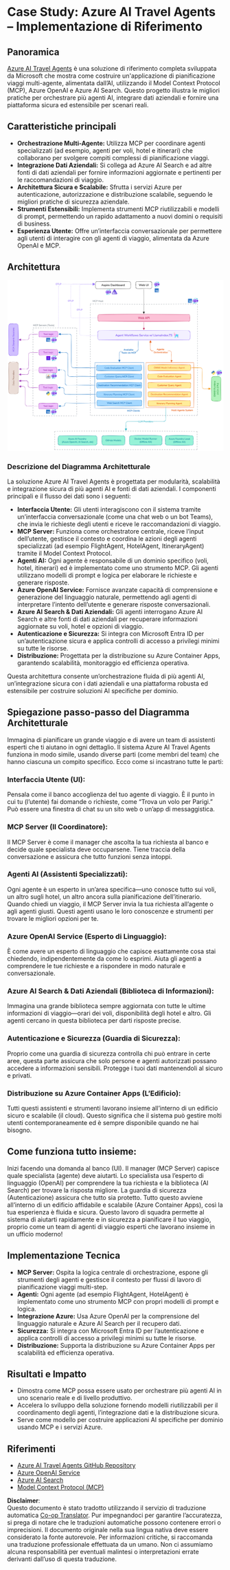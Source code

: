 <!--
CO_OP_TRANSLATOR_METADATA:
{
  "original_hash": "4d3415b9d2bf58bc69be07f945a69e07",
  "translation_date": "2025-07-14T05:59:32+00:00",
  "source_file": "09-CaseStudy/travelagentsample.md",
  "language_code": "it"
}
-->
# Case Study: Azure AI Travel Agents – Implementazione di Riferimento

## Panoramica

[Azure AI Travel Agents](https://github.com/Azure-Samples/azure-ai-travel-agents) è una soluzione di riferimento completa sviluppata da Microsoft che mostra come costruire un'applicazione di pianificazione viaggi multi-agente, alimentata dall’AI, utilizzando il Model Context Protocol (MCP), Azure OpenAI e Azure AI Search. Questo progetto illustra le migliori pratiche per orchestrare più agenti AI, integrare dati aziendali e fornire una piattaforma sicura ed estensibile per scenari reali.

## Caratteristiche principali
- **Orchestrazione Multi-Agente:** Utilizza MCP per coordinare agenti specializzati (ad esempio, agenti per voli, hotel e itinerari) che collaborano per svolgere compiti complessi di pianificazione viaggi.
- **Integrazione Dati Aziendali:** Si collega ad Azure AI Search e ad altre fonti di dati aziendali per fornire informazioni aggiornate e pertinenti per le raccomandazioni di viaggio.
- **Architettura Sicura e Scalabile:** Sfrutta i servizi Azure per autenticazione, autorizzazione e distribuzione scalabile, seguendo le migliori pratiche di sicurezza aziendale.
- **Strumenti Estensibili:** Implementa strumenti MCP riutilizzabili e modelli di prompt, permettendo un rapido adattamento a nuovi domini o requisiti di business.
- **Esperienza Utente:** Offre un’interfaccia conversazionale per permettere agli utenti di interagire con gli agenti di viaggio, alimentata da Azure OpenAI e MCP.

## Architettura
![Architecture](https://raw.githubusercontent.com/Azure-Samples/azure-ai-travel-agents/main/docs/ai-travel-agents-architecture-diagram.png)

### Descrizione del Diagramma Architetturale

La soluzione Azure AI Travel Agents è progettata per modularità, scalabilità e integrazione sicura di più agenti AI e fonti di dati aziendali. I componenti principali e il flusso dei dati sono i seguenti:

- **Interfaccia Utente:** Gli utenti interagiscono con il sistema tramite un’interfaccia conversazionale (come una chat web o un bot Teams), che invia le richieste degli utenti e riceve le raccomandazioni di viaggio.
- **MCP Server:** Funziona come orchestratore centrale, riceve l’input dell’utente, gestisce il contesto e coordina le azioni degli agenti specializzati (ad esempio FlightAgent, HotelAgent, ItineraryAgent) tramite il Model Context Protocol.
- **Agenti AI:** Ogni agente è responsabile di un dominio specifico (voli, hotel, itinerari) ed è implementato come uno strumento MCP. Gli agenti utilizzano modelli di prompt e logica per elaborare le richieste e generare risposte.
- **Azure OpenAI Service:** Fornisce avanzate capacità di comprensione e generazione del linguaggio naturale, permettendo agli agenti di interpretare l’intento dell’utente e generare risposte conversazionali.
- **Azure AI Search & Dati Aziendali:** Gli agenti interrogano Azure AI Search e altre fonti di dati aziendali per recuperare informazioni aggiornate su voli, hotel e opzioni di viaggio.
- **Autenticazione e Sicurezza:** Si integra con Microsoft Entra ID per un’autenticazione sicura e applica controlli di accesso a privilegi minimi su tutte le risorse.
- **Distribuzione:** Progettata per la distribuzione su Azure Container Apps, garantendo scalabilità, monitoraggio ed efficienza operativa.

Questa architettura consente un’orchestrazione fluida di più agenti AI, un’integrazione sicura con i dati aziendali e una piattaforma robusta ed estensibile per costruire soluzioni AI specifiche per dominio.

## Spiegazione passo-passo del Diagramma Architetturale
Immagina di pianificare un grande viaggio e di avere un team di assistenti esperti che ti aiutano in ogni dettaglio. Il sistema Azure AI Travel Agents funziona in modo simile, usando diverse parti (come membri del team) che hanno ciascuna un compito specifico. Ecco come si incastrano tutte le parti:

### Interfaccia Utente (UI):
Pensala come il banco accoglienza del tuo agente di viaggio. È il punto in cui tu (l’utente) fai domande o richieste, come “Trova un volo per Parigi.” Può essere una finestra di chat su un sito web o un’app di messaggistica.

### MCP Server (Il Coordinatore):
Il MCP Server è come il manager che ascolta la tua richiesta al banco e decide quale specialista deve occuparsene. Tiene traccia della conversazione e assicura che tutto funzioni senza intoppi.

### Agenti AI (Assistenti Specializzati):
Ogni agente è un esperto in un’area specifica—uno conosce tutto sui voli, un altro sugli hotel, un altro ancora sulla pianificazione dell’itinerario. Quando chiedi un viaggio, il MCP Server invia la tua richiesta all’agente o agli agenti giusti. Questi agenti usano le loro conoscenze e strumenti per trovare le migliori opzioni per te.

### Azure OpenAI Service (Esperto di Linguaggio):
È come avere un esperto di linguaggio che capisce esattamente cosa stai chiedendo, indipendentemente da come lo esprimi. Aiuta gli agenti a comprendere le tue richieste e a rispondere in modo naturale e conversazionale.

### Azure AI Search & Dati Aziendali (Biblioteca di Informazioni):
Immagina una grande biblioteca sempre aggiornata con tutte le ultime informazioni di viaggio—orari dei voli, disponibilità degli hotel e altro. Gli agenti cercano in questa biblioteca per darti risposte precise.

### Autenticazione e Sicurezza (Guardia di Sicurezza):
Proprio come una guardia di sicurezza controlla chi può entrare in certe aree, questa parte assicura che solo persone e agenti autorizzati possano accedere a informazioni sensibili. Protegge i tuoi dati mantenendoli al sicuro e privati.

### Distribuzione su Azure Container Apps (L’Edificio):
Tutti questi assistenti e strumenti lavorano insieme all’interno di un edificio sicuro e scalabile (il cloud). Questo significa che il sistema può gestire molti utenti contemporaneamente ed è sempre disponibile quando ne hai bisogno.

## Come funziona tutto insieme:

Inizi facendo una domanda al banco (UI).
Il manager (MCP Server) capisce quale specialista (agente) deve aiutarti.
Lo specialista usa l’esperto di linguaggio (OpenAI) per comprendere la tua richiesta e la biblioteca (AI Search) per trovare la risposta migliore.
La guardia di sicurezza (Autenticazione) assicura che tutto sia protetto.
Tutto questo avviene all’interno di un edificio affidabile e scalabile (Azure Container Apps), così la tua esperienza è fluida e sicura.
Questo lavoro di squadra permette al sistema di aiutarti rapidamente e in sicurezza a pianificare il tuo viaggio, proprio come un team di agenti di viaggio esperti che lavorano insieme in un ufficio moderno!

## Implementazione Tecnica
- **MCP Server:** Ospita la logica centrale di orchestrazione, espone gli strumenti degli agenti e gestisce il contesto per flussi di lavoro di pianificazione viaggi multi-step.
- **Agenti:** Ogni agente (ad esempio FlightAgent, HotelAgent) è implementato come uno strumento MCP con propri modelli di prompt e logica.
- **Integrazione Azure:** Usa Azure OpenAI per la comprensione del linguaggio naturale e Azure AI Search per il recupero dati.
- **Sicurezza:** Si integra con Microsoft Entra ID per l’autenticazione e applica controlli di accesso a privilegi minimi su tutte le risorse.
- **Distribuzione:** Supporta la distribuzione su Azure Container Apps per scalabilità ed efficienza operativa.

## Risultati e Impatto
- Dimostra come MCP possa essere usato per orchestrare più agenti AI in uno scenario reale e di livello produttivo.
- Accelera lo sviluppo della soluzione fornendo modelli riutilizzabili per il coordinamento degli agenti, l’integrazione dati e la distribuzione sicura.
- Serve come modello per costruire applicazioni AI specifiche per dominio usando MCP e i servizi Azure.

## Riferimenti
- [Azure AI Travel Agents GitHub Repository](https://github.com/Azure-Samples/azure-ai-travel-agents)
- [Azure OpenAI Service](https://azure.microsoft.com/en-us/products/ai-services/openai-service/)
- [Azure AI Search](https://azure.microsoft.com/en-us/products/ai-services/ai-search/)
- [Model Context Protocol (MCP)](https://modelcontextprotocol.io/)

**Disclaimer**:  
Questo documento è stato tradotto utilizzando il servizio di traduzione automatica [Co-op Translator](https://github.com/Azure/co-op-translator). Pur impegnandoci per garantire l’accuratezza, si prega di notare che le traduzioni automatiche possono contenere errori o imprecisioni. Il documento originale nella sua lingua nativa deve essere considerato la fonte autorevole. Per informazioni critiche, si raccomanda una traduzione professionale effettuata da un umano. Non ci assumiamo alcuna responsabilità per eventuali malintesi o interpretazioni errate derivanti dall’uso di questa traduzione.